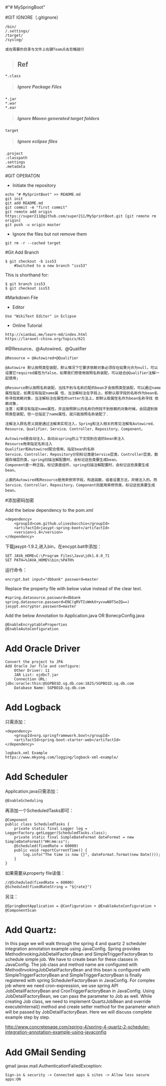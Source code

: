 #"# MySpringBoot" 

#GIT IGNORE（.gitignore）  
>
	/bin/
	/.settings/
	/target/
	/syslog/
>
	或在需要的目录与文件上右键Team点击忽略就行

>## Ref 
>
	*.class
 
>##### Ignore Package Files
	*.jar
	*.war
	*.ear
 
>##### Ignore Maven generated target folders  
	target
 
>##### Ignore eclipse files 
	.project
	.classpath
	.settings
	.metadata

#GIT OPERATON
* Initiate the repository 

>	
	echo "# MySprintBoot" >> README.md
	git init
	git add README.md
	git commit -m "first commit"
	git remote add origin https://super211@github.com/super211/MySprintBoot.git [git remote rm origin]
	git push -u origin master

* Ignore the files but not remove them

>
	git rm -r --cached target

#Git Add Branch

>
	$ git checkout -b iss53
		#Switched to a new branch "iss53"
	
This is shorthand for:
>
	$ git branch iss53
	$ git checkout iss53

#Markdown File
* Editor

>
	Use "WikiText Editor" in Eclipse

* Online Tutorial

>
	http://xianbai.me/learn-md/index.html
	https://laravel-china.org/topics/621
	
#@Resource、@Autowired、@Qualifier

>
	@Resource = @Autowired+@Qualifier
>
	@Autowire 默认按照类型装配，默认情况下它要求依赖对象必须存在如果允许为null，可以设置它required属性为false，如果我们想使用按照名称装配，可以结合@Qualifier注解一起使用; 
>	
	@Resource默认按照名称装配，当找不到与名称匹配的bean才会按照类型装配，可以通过name属性指定，如果没有指定name属 性，当注解标注在字段上，即默认取字段的名称作为bean名称寻找依赖对象，当注解标注在属性的setter方法上，即默认取属性名作为bean名称寻找 依赖对象.
	注意：如果没有指定name属性，并且按照默认的名称仍然找不到依赖的对象时候，会回退到按照类型装配，但一旦指定了name属性，就只能按照名称装配了.

>
	注解注入顾名思义就是通过注解来实现注入，Spring和注入相关的常见注解有Autowired、Resource、Qualifier、Service、Controller、Repository、Component。
>	
	Autowired是自动注入，自动从spring的上下文找到合适的bean来注入
	Resource用来指定名称注入
	Qualifier和Autowired配合使用，指定bean的名称
	Service，Controller，Repository分别标记类是Service层类，Controller层类，数据存储层的类，spring扫描注解配置时，会标记这些类要生成bean。
	Component是一种泛指，标记类是组件，spring扫描注解配置时，会标记这些类要生成bean。
>	
	上面的Autowired和Resource是用来修饰字段，构造函数，或者设置方法，并做注入的。而Service，Controller，Repository，Component则是用来修饰类，标记这些类要生成bean。

#添加密码加密

> 
Add the below dependency to the pom.xml
>
	<dependency>
	    <groupId>com.github.ulisesbocchio</groupId>
		<artifactId>jasypt-spring-boot</artifactId>
		<version>1.8</version>
	</dependency>
	
>
下载jasypt-1.9.2,进入bin，在encypt.bat中添加：
>
	SET JAVA_HOME=C:\Program Files\Java\jdk1.8.0_71
	SET PATH=%JAVA_HOME%\bin;%PATH%
	
>
运行命令：
>
	encrypt.bat input="dbbank" password=master
>
Replace the property file with below value instead of the clear text.
>
	#spring.datasource.password=dbbank
	spring.datasource.password=ENC(gRVTIsWmkX+yvvwN0TSeZQ==)
	jasypt.encryptor.password=master
>
Add the below Annotation to Application.java OR BonecpConfig.java
>
	@EnableEncryptableProperties
	@EnableAutoConfiguration

# Add Oracle Driver

>
	Convert the project to JPA
	Add Oracle Jar file and configure:
		Other Driver: 11
		JAR List: ojdbc7.jar
		Connection URL: jdbc:oracle:thin:@SGPBO1D.sg.db.com:1825/SGPBO1D.sg.db.com
		Database Name: SGPBO1D.sg.db.com
		
# Add Logback

只需添加：
>
	<dependency>
		<groupId>org.springframework.boot</groupId>
		<artifactId>spring-boot-starter-web</artifactId>
	</dependency>

>
	logback.xml Example
	https://www.mkyong.com/logging/logback-xml-example/
	
# Add Scheduler

Application.java只需添加：
>
	@EnableScheduling

再添加一个ScheduledTasks即可：
>
	@Component
	public class ScheduledTasks {		
	    private static final Logger log = LoggerFactory.getLogger(ScheduledTasks.class);		
	    private static final SimpleDateFormat dateFormat = new SimpleDateFormat("HH:mm:ss");		
	    @Scheduled(fixedRate = 60000)
	    public void reportCurrentTime() {
	        log.info("The time is now {}", dateFormat.format(new Date()));
	    }
	}

如果需要从property file读值：
>
	//@Scheduled(fixedRate = 60000)
   	@Scheduled(fixedRateString = "${rate}")

另注：
>
	@SpringBootApplication = @Configuration + @EnableAutoConfiguration + @ComponentScan

# Add Quartz:

>
In this page we will walk through the spring 4 and quartz 2 scheduler integration annotation example using JavaConfig. Spring provides MethodInvokingJobDetailFactoryBean and SimpleTriggerFactoryBean to schedule simple job. We have to create bean for these classes in JavaConfig. The job class and method name are configured with MethodInvokingJobDetailFactoryBean and this bean is configured with SimpleTriggerFactoryBean and SimpleTriggerFactoryBean is finally registered with spring SchedulerFactoryBean in JavaConfig. For complex job where we need cron-expression, we use spring API JobDetailFactoryBean and CronTriggerFactoryBean in JavaConfig. Using JobDetailFactoryBean, we can pass the parameter to Job as well. While creating Job class, we need to implement QuartzJobBean and override executeInternal() method and create setter method for the parameter which will be passed by JobDetailFactoryBean. Here we will discuss complete example step by step.

>
http://www.concretepage.com/spring-4/spring-4-quartz-2-scheduler-integration-annotation-example-using-javaconfig
		
# Add GMail Sending

gmail javax.mail.AuthenticationFailedException:
>
	Sign-in & security -> Connected apps & sites -> Allow less secure apps:ON